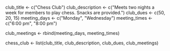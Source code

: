 club_title <- c("Chess Club")
club_description <- c("Meets two nights a week for members to play chess. Snacks are provided.")
club_dues <- c(50, 20, 15)
meeting_days <- c("Monday", "Wednesday")
meeting_times <- c("6:00 pm", "8:00 pm")

club_meetings <- rbind(meeting_days, meeting_times)

chess_club <- list(club_title, club_description, club_dues, club_meetings)